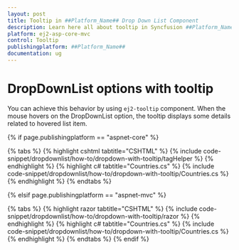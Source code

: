```yaml
---
layout: post
title: Tooltip in ##Platform_Name## Drop Down List Component
description: Learn here all about tooltip in Syncfusion ##Platform_Name## Drop Down List component of Syncfusion Essential JS 2 and more.
platform: ej2-asp-core-mvc
control: Tooltip
publishingplatform: ##Platform_Name##
documentation: ug
---
```



# DropDownList options with tooltip

You can achieve this behavior by using `ej2-tooltip` component. When the mouse hovers on the DropDownList option, the tooltip displays some details related to hovered list item.

{% if page.publishingplatform == "aspnet-core" %}

{% tabs %}
{% highlight cshtml tabtitle="CSHTML" %}
{% include code-snippet/dropdownlist/how-to/dropdown-with-tooltip/tagHelper %}
{% endhighlight %}
{% highlight c# tabtitle="Countries.cs" %}
{% include code-snippet/dropdownlist/how-to/dropdown-with-tooltip/Countries.cs %}
{% endhighlight %}
{% endtabs %}

{% elsif page.publishingplatform == "aspnet-mvc" %}

{% tabs %}
{% highlight razor tabtitle="CSHTML" %}
{% include code-snippet/dropdownlist/how-to/dropdown-with-tooltip/razor %}
{% endhighlight %}
{% highlight c# tabtitle="Countries.cs" %}
{% include code-snippet/dropdownlist/how-to/dropdown-with-tooltip/Countries.cs %}
{% endhighlight %}
{% endtabs %}
{% endif %}

